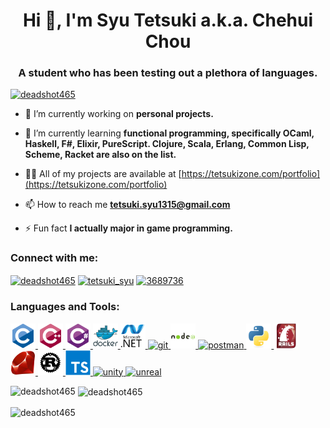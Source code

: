 <h1 align="center">Hi 👋, I'm Syu Tetsuki a.k.a. Chehui Chou</h1>
<h3 align="center">A student who has been testing out a plethora of languages.</h3>

<p align="left"> <a href="https://github.com/ryo-ma/github-profile-trophy"><img src="https://github-profile-trophy.vercel.app/?username=deadshot465" alt="deadshot465" /></a> </p>

- 🔭 I’m currently working on **personal projects.**

- 🌱 I’m currently learning **functional programming, specifically OCaml, Haskell, F#, Elixir, PureScript. Clojure, Scala, Erlang, Common Lisp, Scheme, Racket are also on the list.**

- 👨‍💻 All of my projects are available at [https://tetsukizone.com/portfolio](https://tetsukizone.com/portfolio)

- 📫 How to reach me **tetsuki.syu1315@gmail.com**

- ⚡ Fun fact **I actually major in game programming.**

<h3 align="left">Connect with me:</h3>
<p align="left">
<a href="https://dev.to/deadshot465" target="blank"><img align="center" src="https://cdn.jsdelivr.net/npm/simple-icons@3.0.1/icons/dev-dot-to.svg" alt="deadshot465" height="30" width="40" /></a>
<a href="https://twitter.com/tetsuki_syu" target="blank"><img align="center" src="https://cdn.jsdelivr.net/npm/simple-icons@3.0.1/icons/twitter.svg" alt="tetsuki_syu" height="30" width="40" /></a>
<a href="https://stackoverflow.com/users/3689736" target="blank"><img align="center" src="https://cdn.jsdelivr.net/npm/simple-icons@3.0.1/icons/stackoverflow.svg" alt="3689736" height="30" width="40" /></a>
</p>

<h3 align="left">Languages and Tools:</h3>
<p align="left"> <a href="https://www.cprogramming.com/" target="_blank"> <img src="https://raw.githubusercontent.com/devicons/devicon/master/icons/c/c-original.svg" alt="c" width="40" height="40"/> </a> <a href="https://www.w3schools.com/cpp/" target="_blank"> <img src="https://raw.githubusercontent.com/devicons/devicon/master/icons/cplusplus/cplusplus-original.svg" alt="cplusplus" width="40" height="40"/> </a> <a href="https://www.w3schools.com/cs/" target="_blank"> <img src="https://raw.githubusercontent.com/devicons/devicon/master/icons/csharp/csharp-original.svg" alt="csharp" width="40" height="40"/> </a> <a href="https://www.docker.com/" target="_blank"> <img src="https://raw.githubusercontent.com/devicons/devicon/master/icons/docker/docker-original-wordmark.svg" alt="docker" width="40" height="40"/> </a> <a href="https://dotnet.microsoft.com/" target="_blank"> <img src="https://raw.githubusercontent.com/devicons/devicon/master/icons/dot-net/dot-net-original-wordmark.svg" alt="dotnet" width="40" height="40"/> </a> <a href="https://git-scm.com/" target="_blank"> <img src="https://www.vectorlogo.zone/logos/git-scm/git-scm-icon.svg" alt="git" width="40" height="40"/> </a> <a href="https://nodejs.org" target="_blank"> <img src="https://raw.githubusercontent.com/devicons/devicon/master/icons/nodejs/nodejs-original-wordmark.svg" alt="nodejs" width="40" height="40"/> </a> <a href="https://postman.com" target="_blank"> <img src="https://www.vectorlogo.zone/logos/getpostman/getpostman-icon.svg" alt="postman" width="40" height="40"/> </a> <a href="https://www.python.org" target="_blank"> <img src="https://raw.githubusercontent.com/devicons/devicon/master/icons/python/python-original.svg" alt="python" width="40" height="40"/> </a> <a href="https://rubyonrails.org" target="_blank"> <img src="https://raw.githubusercontent.com/devicons/devicon/master/icons/rails/rails-original-wordmark.svg" alt="rails" width="40" height="40"/> </a> <a href="https://www.ruby-lang.org/en/" target="_blank"> <img src="https://raw.githubusercontent.com/devicons/devicon/master/icons/ruby/ruby-original.svg" alt="ruby" width="40" height="40"/> </a> <a href="https://www.rust-lang.org" target="_blank"> <img src="https://raw.githubusercontent.com/devicons/devicon/master/icons/rust/rust-plain.svg" alt="rust" width="40" height="40"/> </a> <a href="https://www.typescriptlang.org/" target="_blank"> <img src="https://raw.githubusercontent.com/devicons/devicon/master/icons/typescript/typescript-original.svg" alt="typescript" width="40" height="40"/> </a> <a href="https://unity.com/" target="_blank"> <img src="https://www.vectorlogo.zone/logos/unity3d/unity3d-icon.svg" alt="unity" width="40" height="40"/> </a> <a href="https://unrealengine.com/" target="_blank"> <img src="https://raw.githubusercontent.com/kenangundogan/fontisto/036b7eca71aab1bef8e6a0518f7329f13ed62f6b/icons/svg/brand/unreal-engine.svg" alt="unreal" width="40" height="40"/> </a> </p>

<p><img align="left" src="https://github-readme-stats.vercel.app/api/top-langs?username=deadshot465&show_icons=true&theme=dark&locale=en&layout=compact" alt="deadshot465" /></p>

<p>&nbsp;<img align="center" src="https://github-readme-stats.vercel.app/api?username=deadshot465&show_icons=true&theme=dark&locale=en" alt="deadshot465" /></p>

<p><img align="center" src="https://github-readme-streak-stats.herokuapp.com/?user=deadshot465&theme=dark" alt="deadshot465" /></p>

